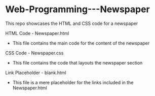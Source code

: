 # Web-Programming---Newspaper
This repo showcases the HTML and CSS code for a newspaper 

HTML Code - Newspaper.html
- This file contains the main code for the content of the newspaper

CSS Code - Newspaper.css
- This file contains the code that layouts the newspaper section

Link Placeholder - blank.html
- This file is a mere placeholder for the links included in the Newspaper.html
